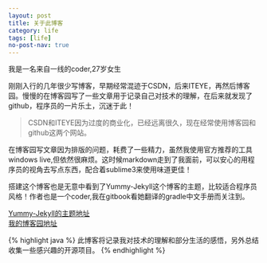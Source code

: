 ```yaml
---
layout: post
title: 关于此博客
category: life
tags: [life]
no-post-nav: true
---
```


我是一名来自一线的coder,27岁女生

刚刚入行的几年很少写博客，早期经常混迹于CSDN，后来ITEYE，再然后博客园。慢慢的在博客园写了一些文章用于记录自己对技术的理解，在后来就发现了github，程序员的一片乐土，沉迷于此！

> CSDN和ITEYE因为过度的商业化，已经远离很久，现在经常使用博客园和github这两个网站。

在博客园写文章因为排版的问题，耗费了一些精力，虽然我使用官方推荐的工具 windows live,但依然很麻烦。这时候markdown走到了我面前，可以安心的用程序员的视角去写点东西，配合着sublime3来使用味道更佳！


搭建这个博客也是无意中看到了Yummy-Jekyll这个博客的主题，比较适合程序员风格！作者也是一个coder,我在gitbook看她翻译的gradle中文手册而关注到。

[Yummy-Jekyll的主题地址](https://github.com/DONGChuan/Yummy-Jekyll)<br /> 
[我的博客园地址](http://www.cnblogs.com/ityouknow/)<br /> 


{% highlight java %}
此博客将记录我对技术的理解和部分生活的感悟，另外总结收集一些感兴趣的开源项目。
{% endhighlight %}
